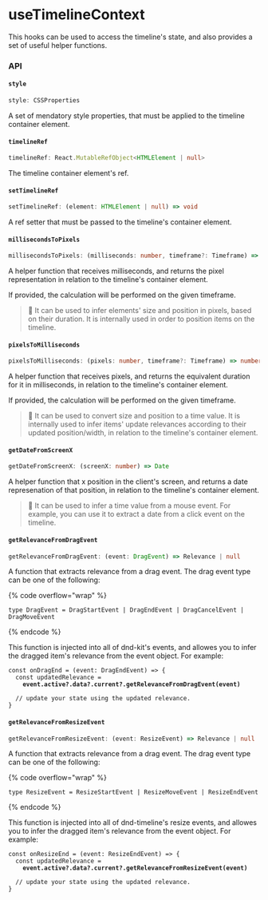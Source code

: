 # useTimelineContext

This hooks can be used to access the timeline's state, and also provides a set of useful helper functions.

### API

#### `style`

```typescript
style: CSSProperties
```

A set of mendatory style properties, that must be applied to the timeline container element.

#### `timelineRef`

```typescript
timelineRef: React.MutableRefObject<HTMLElement | null>
```

The timeline container element's ref.

#### `setTimelineRef`

```typescript
setTimelineRef: (element: HTMLElement | null) => void
```

A ref setter that must be passed to the timeline's container element.

#### `millisecondsToPixels`

```typescript
millisecondsToPixels: (milliseconds: number, timeframe?: Timeframe) => number
```

A helper function that receives milliseconds, and returns the pixel representation in relation to the timeline's container element.
  
If provided, the calculation will be performed on the given timeframe. 

> 🧠 It can be used to infer elements' size and position in pixels, based on their duration. It is internally used in order to position items on the timeline.

#### `pixelsToMilliseconds`

```typescript
pixelsToMilliseconds: (pixels: number, timeframe?: Timeframe) => number
```

A helper function that receives pixels, and returns the equivalent duration for it in milliseconds, in relation to the timeline's container element.
  
If provided, the calculation will be performed on the given timeframe. 

> 🧠 It can be used to convert size and position to a time value. It is internally used to infer items' update relevances according to their updated position/width, in relation to the timeline's container element.

#### `getDateFromScreenX`

```typescript
getDateFromScreenX: (screenX: number) => Date
```

A helper function that x position in the client's screen, and returns a date represenation of that position, in relation to the timeline's container element.

> 🧠 It can be used to infer a time value from a mouse event. For example, you can use it to extract a date from a click event on the timeline.

#### `getRelevanceFromDragEvent`

```typescript
getRelevanceFromDragEvent: (event: DragEvent) => Relevance | null
```

A function that extracts relevance from a drag event. The drag event type can be one of the following:

{% code overflow="wrap" %}
```tsx
type DragEvent = DragStartEvent | DragEndEvent | DragCancelEvent | DragMoveEvent
```
{% endcode %}

This function is injected into all of dnd-kit's events, and allowes you to infer the dragged item's relevance from the event object. For example:

<pre class="language-tsx"><code class="lang-tsx">const onDragEnd = (event: DragEndEvent) => {
  const updatedRelevance =
<strong>    event.active?.data?.current?.getRelevanceFromDragEvent(event)
</strong>    
  // update your state using the updated relevance.
}
</code></pre>

#### `getRelevanceFromResizeEvent`

```typescript
getRelevanceFromResizeEvent: (event: ResizeEvent) => Relevance | null
```

A function that extracts relevance from a drag event. The drag event type can be one of the following:

{% code overflow="wrap" %}
```tsx
type ResizeEvent = ResizeStartEvent | ResizeMoveEvent | ResizeEndEvent
```
{% endcode %}

This function is injected into all of dnd-timeline's resize events, and allowes you to infer the dragged item's relevance from the event object. For example:

<pre class="language-tsx"><code class="lang-tsx">const onResizeEnd = (event: ResizeEndEvent) => {
  const updatedRelevance =
<strong>    event.active?.data?.current?.getRelevanceFromResizeEvent(event)
</strong>    
  // update your state using the updated relevance.
}
</code></pre>

&#x20;
